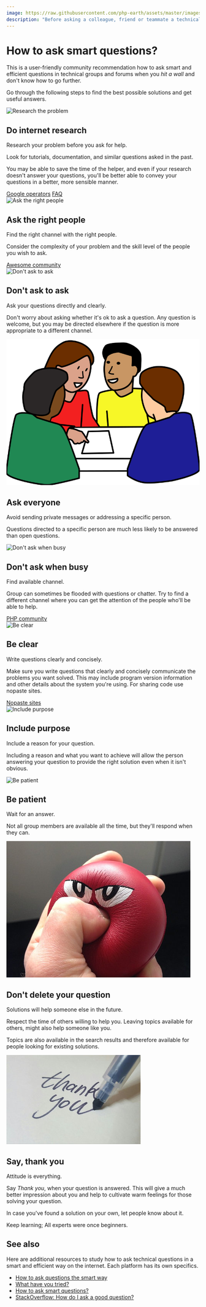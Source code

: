 ```yaml
---
image: https://raw.githubusercontent.com/php-earth/assets/master/images/content/smart-questions/intro.jpg
description: "Before asking a colleague, friend or teammate a technical/development question make sure you do some research and study your issue on your own first."
---
```


# How to ask smart questions?

This is a user-friendly community recommendation how to ask smart and efficient
questions in technical groups and forums when you *hit a wall* and don't know
how to go further.

Go through the following steps to find the best possible solutions and get
useful answers.

<div class="ui relaxed divided items">
  <div class="item">
    <div class="image">
      <img src="https://media.giphy.com/media/3ohs4Aa0cVe4X22Kvm/giphy.gif" alt="Research the problem">
    </div>
    <div class="content">
      <h2 class="header">Do internet research</h2>
      <div class="meta">
        <span>Research your problem before you ask for help.</span>
      </div>
      <div class="description">
        <p>Look for tutorials, documentation, and similar questions asked in the
        past.</p>
        <p>You may be able to save the time of the helper, and even if your
        research doesn't answer your questions, you'll be better able to convey
        your questions in a better, more sensible manner.</p>
      </div>
      <div class="extra">
        <a class="ui blue label" href="https://php.earth/docs/faq/misc/how-to-google"><i class="attach icon"></i> Google operators</a>
        <a class="ui blue label" href="https://php.earth/docs/faq"><i class="attach icon"></i> FAQ</a>
      </div>
    </div>
  </div>

  <div class="item">
    <div class="image">
      <img src="https://raw.githubusercontent.com/php-earth/PHP.earth/master/assets/images/community/smart-questions/3.png" alt="Ask the right people">
    </div>
    <div class="content">
      <h2 class="header">Ask the right people</h2>
      <div class="meta">
        <span>Find the right channel with the right people.</span>
      </div>
      <div class="description">
        <p>Consider the complexity of your problem and the skill level of the
        people you wish to ask.</p>
      </div>
      <div class="extra">
        <a class="ui blue label" href="https://github.com/php-earth/awesome-community"><i class="globe icon"></i> Awesome community</a>
      </div>
    </div>
  </div>

  <div class="item">
    <div class="image">
      <img src="https://raw.githubusercontent.com/php-earth/PHP.earth/master/assets/images/community/smart-questions/1.png" alt="Don't ask to ask">
    </div>
    <div class="content">
      <h2 class="header">Don't ask to ask</h2>
      <div class="meta">
        <span>Ask your questions directly and clearly.</span>
      </div>
      <div class="description">
        <p>Don't worry about asking whether it's ok to ask a question. Any
        question is welcome, but you may be directed elsewhere if the question
        is more appropriate to a different channel.</p>
      </div>
    </div>
  </div>

  <div class="item">
    <div class="image">
      <img src="https://raw.githubusercontent.com/php-earth/assets/master/images/content/smart-questions/group.png" alt="Ask everyone">
    </div>
    <div class="content">
      <h2 class="header">Ask everyone</h2>
      <div class="meta">
        <span>Avoid sending private messages or addressing a specific person.</span>
      </div>
      <div class="description">
        <p>Questions directed to a specific person are much less likely to be
        answered than open questions.</p>
      </div>
    </div>
  </div>

  <div class="item">
    <div class="image">
      <img src="https://raw.githubusercontent.com/php-earth/PHP.earth/master/assets/images/community/smart-questions/6.png" alt="Don't ask when busy">
    </div>
    <div class="content">
      <h2 class="header">Don't ask when busy</h2>
      <div class="meta">
        <span>Find available channel.</span>
      </div>
      <div class="description">
        <p>Group can sometimes be flooded with questions or chatter. Try to find
        a different channel where you can get the attention of the people who'll
        be able to help.</p>
      </div>
      <div class="extra">
        <a class="ui blue label" href="https://php.earth/docs/php/community/groups"><i class="globe icon"></i> PHP community</a>
      </div>
    </div>
  </div>

  <div class="item">
    <div class="image">
      <img src="https://raw.githubusercontent.com/php-earth/PHP.earth/master/assets/images/community/smart-questions/7.png" alt="Be clear">
    </div>
    <div class="content">
      <h2 class="header">Be clear</h2>
      <div class="meta">
        <span>Write questions clearly and concisely.</span>
      </div>
      <div class="description">
        <p>Make sure you write questions that clearly and concisely communicate
        the problems you want solved. This may include program version information
        and other details about the system you're using. For sharing code use
        nopaste sites.</p>
      </div>
      <div class="extra">
        <a class="ui blue label" href="https://php.earth/docs/interop/nopaste"><i class="attach icon"></i> Nopaste sites</a>
      </div>
    </div>
  </div>

  <div class="item">
    <div class="image">
      <img src="https://raw.githubusercontent.com/php-earth/PHP.earth/master/assets/images/community/smart-questions/8.png" alt="Include purpose">
    </div>
    <div class="content">
      <h2 class="header">Include purpose</h2>
      <div class="meta">
        <span>Include a reason for your question.</span>
      </div>
      <div class="description">
        <p>Including a reason and what you want to achieve will allow the person
        answering your question to provide the right solution even when it isn't
        obvious.</p>
      </div>
    </div>
  </div>

  <div class="item">
    <div class="image">
      <img src="https://raw.githubusercontent.com/php-earth/PHP.earth/master/assets/images/community/smart-questions/9.png" alt="Be patient">
    </div>
    <div class="content">
      <h2 class="header">Be patient</h2>
      <div class="meta">
        <span>Wait for an answer.</span>
      </div>
      <div class="description">
        <p>Not all group members are available all the time, but they'll respond
        when they can.</p>
      </div>
    </div>
  </div>

  <div class="item">
    <div class="image">
      <img src="https://raw.githubusercontent.com/php-earth/assets/master/images/content/smart-questions/stress-ball.jpg" alt="Don't delete your question">
    </div>
    <div class="content">
      <h2 class="header">Don't delete your question</h2>
      <div class="meta">
        <span>Solutions will help someone else in the future.</span>
      </div>
      <div class="description">
        <p>Respect the time of others willing to help you. Leaving topics
        available for others, might also help someone like you.</p>
        <p>Topics are also available in the search results and therefore available
        for people looking for existing solutions.
        </p>
      </div>
    </div>
  </div>

  <div class="item">
    <div class="image">
      <img src="https://raw.githubusercontent.com/php-earth/assets/master/images/content/smart-questions/thank-you.jpg" alt="Thank you">
    </div>
    <div class="content">
      <h2 class="header">Say, thank you</h2>
      <div class="meta">
        <span>Attitude is everything.</span>
      </div>
      <div class="description">
        <p>Say <em>Thank you</em>, when your question is answered. This will give
        a much better impression about you and help to cultivate warm feelings
        for those solving your question.</p>
        <p>In case you've found a solution on your own, let people know about it.</p>
      </div>
    </div>
  </div>
</div>

Keep learning; All experts were once beginners.

## See also

Here are additional resources to study how to ask technical questions in a smart
and efficient way on the internet. Each platform has its own specifics.

* [How to ask questions the smart way](http://catb.org/~esr/faqs/smart-questions.html)
* [What have you tried?](http://mattgemmell.com/what-have-you-tried/)
* [How to ask smart questions?](http://doctormo.org/2010/07/23/asking-smart-questions/)
* [StackOverflow: How do I ask a good question?](http://stackoverflow.com/help/how-to-ask)
